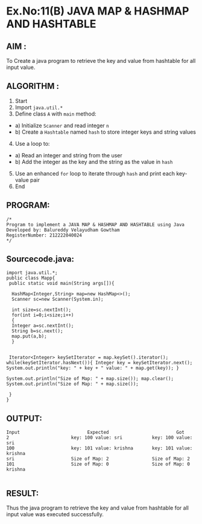 # Ex.No:11(B)   JAVA MAP & HASHMAP AND HASHTABLE
## AIM :
To Create a java program to retrieve the key and value from hashtable for all input value.

## ALGORITHM :

1.	Start
2.	Import `java.util.*`
3.	Define class `A` with `main` method:
-	a) Initialize `Scanner` and read integer `n`
-	b) Create a `Hashtable` named `hash` to store integer keys and string values
4.	Use a loop to:
-	a) Read an integer and string from the user
-	b) Add the integer as the key and the string as the value in `hash`
5.	Use an enhanced `for` loop to iterate through `hash` and print each key-value pair
6.	End




## PROGRAM:
 ```
/*
Program to implement a JAVA MAP & HASHMAP AND HASHTABLE using Java
Developed by: Balureddy Velayudham Gowtham
RegisterNumber: 212222040024
*/
```

## Sourcecode.java:

```
import java.util.*;  
public class Mapp{  
 public static void main(String args[]){ 
     
  HashMap<Integer,String> map=new HashMap<>(); 
  Scanner sc=new Scanner(System.in);
  
  int size=sc.nextInt();
  for(int i=0;i<size;i++)
  {
  Integer a=sc.nextInt();
  String b=sc.next();
  map.put(a,b);  
  } 
 
  
 Iterator<Integer> keySetIterator = map.keySet().iterator(); while(keySetIterator.hasNext()){ Integer key = keySetIterator.next(); System.out.println("key: " + key + " value: " + map.get(key)); }

System.out.println("Size of Map: " + map.size()); map.clear(); 
System.out.println("Size of Map: " + map.size()); 

 }  
}
```

## OUTPUT:

```
Input	                      Expected	                       Got	
2                       key: 100 value: sri           key: 100 value: sri
100                     key: 101 value: krishna       key: 101 value: krishna
sri                     Size of Map: 2                Size of Map: 2
101                     Size of Map: 0                Size of Map: 0
krishna


```


## RESULT:
Thus the java program to retrieve the key and value from hashtable for all input value was executed successfully.








